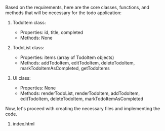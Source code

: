 Based on the requirements, here are the core classes, functions, and methods that will be necessary for the todo application:

1. TodoItem class:
   - Properties: id, title, completed
   - Methods: None

2. TodoList class:
   - Properties: items (array of TodoItem objects)
   - Methods: addTodoItem, editTodoItem, deleteTodoItem, markTodoItemAsCompleted, getTodoItems

3. UI class:
   - Properties: None
   - Methods: renderTodoList, renderTodoItem, addTodoItem, editTodoItem, deleteTodoItem, markTodoItemAsCompleted

Now, let's proceed with creating the necessary files and implementing the code.

1. index.html
